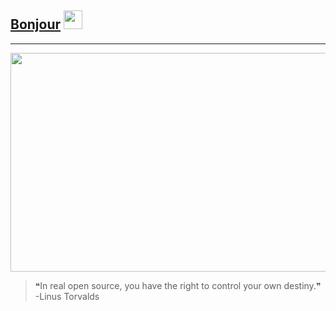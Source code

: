 ## [Bonjour](https://home.itzyahya.tech) <img src="https://raw.githubusercontent.com/MartinHeinz/MartinHeinz/master/wave.gif" height="30" width="30px"> 
---
<img src="https://raw.githubusercontent.com/Y4HYA4/Y4HYA4/master/s.gif"  width="700" height="350" >





> ❝In real open source, you have the right to control your own destiny.❞ -Linus Torvalds

